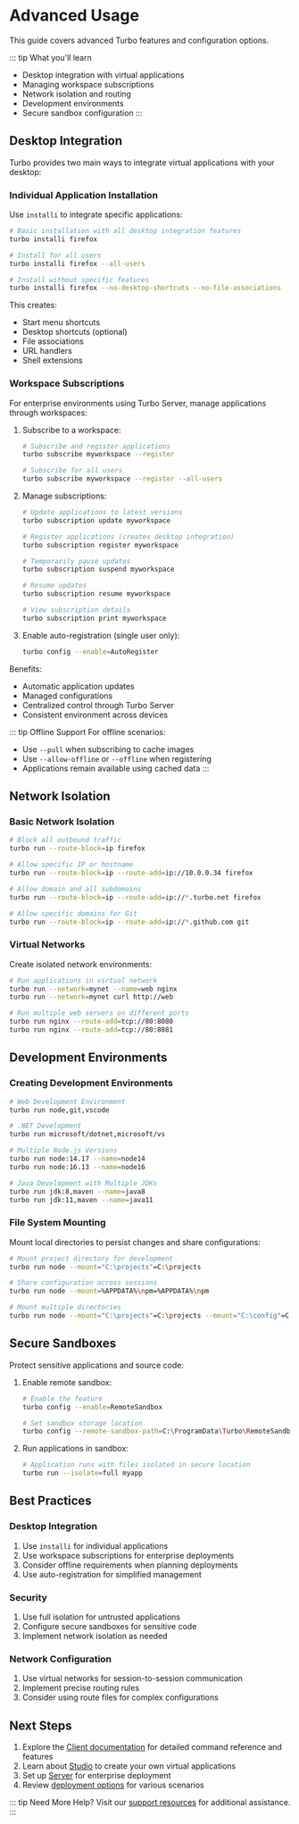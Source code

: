 # Advanced Usage

This guide covers advanced Turbo features and configuration options.

::: tip What you'll learn
- Desktop integration with virtual applications
- Managing workspace subscriptions
- Network isolation and routing
- Development environments
- Secure sandbox configuration
:::

## Desktop Integration

Turbo provides two main ways to integrate virtual applications with your desktop:

### Individual Application Installation

Use `installi` to integrate specific applications:

```bash
# Basic installation with all desktop integration features
turbo installi firefox

# Install for all users
turbo installi firefox --all-users

# Install without specific features
turbo installi firefox --no-desktop-shortcuts --no-file-associations
```

This creates:
- Start menu shortcuts
- Desktop shortcuts (optional)
- File associations
- URL handlers
- Shell extensions

### Workspace Subscriptions

For enterprise environments using Turbo Server, manage applications through workspaces:

1. Subscribe to a workspace:
   ```bash
   # Subscribe and register applications
   turbo subscribe myworkspace --register

   # Subscribe for all users
   turbo subscribe myworkspace --register --all-users
   ```

2. Manage subscriptions:
   ```bash
   # Update applications to latest versions
   turbo subscription update myworkspace

   # Register applications (creates desktop integration)
   turbo subscription register myworkspace

   # Temporarily pause updates
   turbo subscription suspend myworkspace

   # Resume updates
   turbo subscription resume myworkspace

   # View subscription details
   turbo subscription print myworkspace
   ```

3. Enable auto-registration (single user only):
   ```bash
   turbo config --enable=AutoRegister
   ```

Benefits:
- Automatic application updates
- Managed configurations
- Centralized control through Turbo Server
- Consistent environment across devices

::: tip Offline Support
For offline scenarios:
- Use `--pull` when subscribing to cache images
- Use `--allow-offline` or `--offline` when registering
- Applications remain available using cached data
:::

## Network Isolation

### Basic Network Isolation

```bash
# Block all outbound traffic
turbo run --route-block=ip firefox

# Allow specific IP or hostname
turbo run --route-block=ip --route-add=ip://10.0.0.34 firefox

# Allow domain and all subdomains
turbo run --route-block=ip --route-add=ip://*.turbo.net firefox

# Allow specific domains for Git
turbo run --route-block=ip --route-add=ip://*.github.com git
```

### Virtual Networks

Create isolated network environments:
```bash
# Run applications in virtual network
turbo run --network=mynet --name=web nginx
turbo run --network=mynet curl http://web

# Run multiple web servers on different ports
turbo run nginx --route-add=tcp://80:8080
turbo run nginx --route-add=tcp://80:8081
```

## Development Environments

### Creating Development Environments

```bash
# Web Development Environment
turbo run node,git,vscode

# .NET Development
turbo run microsoft/dotnet,microsoft/vs

# Multiple Node.js Versions
turbo run node:14.17 --name=node14
turbo run node:16.13 --name=node16

# Java Development with Multiple JDKs
turbo run jdk:8,maven --name=java8
turbo run jdk:11,maven --name=java11
```

### File System Mounting

Mount local directories to persist changes and share configurations:

```bash
# Mount project directory for development
turbo run node --mount="C:\projects"=C:\projects

# Share configuration across sessions
turbo run node --mount=%APPDATA%\npm=%APPDATA%\npm

# Mount multiple directories
turbo run node --mount="C:\projects"=C:\projects --mount="C:\config"=C:\config
```

## Secure Sandboxes

Protect sensitive applications and source code:

1. Enable remote sandbox:
   ```bash
   # Enable the feature
   turbo config --enable=RemoteSandbox

   # Set sandbox storage location
   turbo config --remote-sandbox-path=C:\ProgramData\Turbo\RemoteSandbox --all-users
   ```

2. Run applications in sandbox:
   ```bash
   # Application runs with files isolated in secure location
   turbo run --isolate=full myapp
   ```

## Best Practices

### Desktop Integration
1. Use `installi` for individual applications
2. Use workspace subscriptions for enterprise deployments
3. Consider offline requirements when planning deployments
4. Use auto-registration for simplified management

### Security
1. Use full isolation for untrusted applications
2. Configure secure sandboxes for sensitive code
3. Implement network isolation as needed

### Network Configuration
1. Use virtual networks for session-to-session communication
2. Implement precise routing rules
3. Consider using route files for complex configurations

## Next Steps

1. Explore the [Client documentation](/client/) for detailed command reference and features
2. Learn about [Studio](/studio/) to create your own virtual applications
3. Set up [Server](/server/) for enterprise deployment
4. Review [deployment options](/guides/) for various scenarios

::: tip Need More Help?
Visit our [support resources](https://turbo.net/support) for additional assistance.
:::
